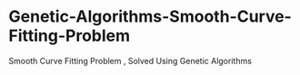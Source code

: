 # Genetic-Algorithms-Smooth-Curve-Fitting-Problem
Smooth Curve Fitting Problem , Solved Using Genetic Algorithms 

